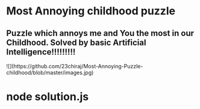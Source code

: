 <h1> Most Annoying childhood puzzle </h1>
<h2>Puzzle which annoys me and You the most in our Childhood. Solved by basic Artificial Intelligence!!!!!!!!!</h2>
![](https://github.com/23chiraj/Most-Annoying-Puzzle-childhood/blob/master/images.jpg)
<h1>node solution.js </h1>
